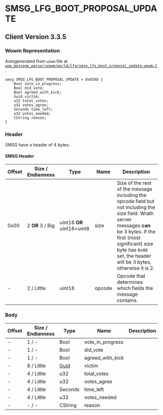 # SMSG_LFG_BOOT_PROPOSAL_UPDATE

## Client Version 3.3.5

### Wowm Representation

Autogenerated from `wowm` file at [`wow_message_parser/wowm/world/lfg/smsg_lfg_boot_proposal_update.wowm:1`](https://github.com/gtker/wow_messages/tree/main/wow_message_parser/wowm/world/lfg/smsg_lfg_boot_proposal_update.wowm#L1).
```rust,ignore
smsg SMSG_LFG_BOOT_PROPOSAL_UPDATE = 0x036D {
    Bool vote_in_progress;
    Bool did_vote;
    Bool agreed_with_kick;
    Guid victim;
    u32 total_votes;
    u32 votes_agree;
    Seconds time_left;
    u32 votes_needed;
    CString reason;
}
```
### Header

SMSG have a header of 4 bytes.

#### SMSG Header

| Offset | Size / Endianness | Type   | Name   | Description |
| ------ | ----------------- | ------ | ------ | ----------- |
| 0x00   | 2 **OR** 3 / Big           | uint16 **OR** uint16+uint8 | size | Size of the rest of the message including the opcode field but not including the size field. Wrath server messages **can** be 3 bytes. If the first (most significant) size byte has `0x80` set, the header will be 3 bytes, otherwise it is 2.|
| -      | 2 / Little| uint16 | opcode | Opcode that determines which fields the message contains. |

### Body

| Offset | Size / Endianness | Type | Name | Description | Comment |
| ------ | ----------------- | ---- | ---- | ----------- | ------- |
| - | 1 / - | Bool | vote_in_progress |  |  |
| - | 1 / - | Bool | did_vote |  |  |
| - | 1 / - | Bool | agreed_with_kick |  |  |
| - | 8 / Little | [Guid](../types/packed-guid.md) | victim |  |  |
| - | 4 / Little | u32 | total_votes |  |  |
| - | 4 / Little | u32 | votes_agree |  |  |
| - | 4 / Little | Seconds | time_left |  |  |
| - | 4 / Little | u32 | votes_needed |  |  |
| - | - / - | CString | reason |  |  |

